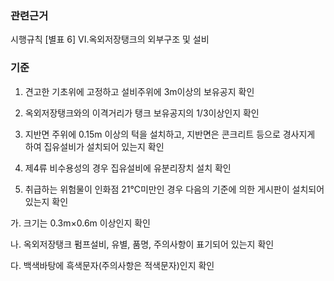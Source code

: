 ### 관련근거
시행규칙 [별표 6] VI.옥외저장탱크의 외부구조 및 설비

### 기준
1. 견고한 기초위에 고정하고 설비주위에 3m이상의 보유공지 확인

2. 옥외저장탱크와의 이격거리가 탱크 보유공지의 1/3이상인지 확인

3. 지반면 주위에 0.15m 이상의 턱을 설치하고, 지반면은 콘크리트 등으로 경사지게 하여 집유설비가 설치되어 있는지 확인

4. 제4류 비수용성의 경우 집유설비에 유분리장치 설치 확인

5. 취급하는 위험물이 인화점 21℃미만인 경우 다음의 기준에 의한 게시판이 설치되어 있는지 확인

  가. 크기는 0.3m×0.6m 이상인지 확인 

  나. 옥외저장탱크 펌프설비, 유별, 품명, 주의사항이 표기되어 있는지 확인

  다. 백색바탕에 흑색문자(주의사항은 적색문자)인지 확인